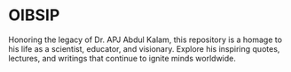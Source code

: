 # OIBSIP
Honoring the legacy of Dr. APJ Abdul Kalam, this repository is a homage to his life as a scientist, educator, and visionary. Explore his inspiring quotes, lectures, and writings that continue to ignite minds worldwide.
